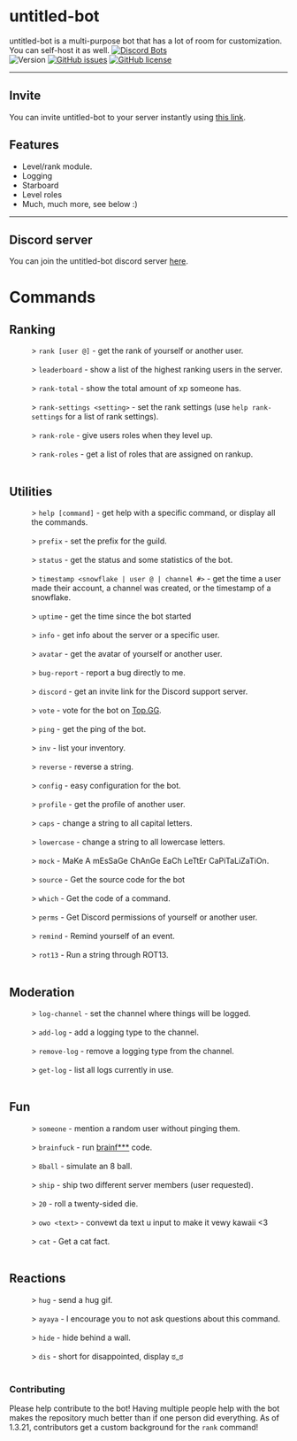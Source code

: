 # untitled-bot

untitled-bot is a multi-purpose bot that
has a lot of room for customization.  You can self-host it as well.
[![Discord Bots](https://top.gg/api/widget/730135989863055472.svg)](https://top.gg/bot/730135989863055472)
<br>
![Version](https://img.shields.io/badge/version-1.3-blue)
[![GitHub issues](https://img.shields.io/github/issues/AlexIsOK/untitled-bot)](https://github.com/untitledbot/untitled-bot/issues)
[![GitHub license](https://img.shields.io/github/license/AlexIsOK/untitled-bot)](https://github.com/untitledbot/untitled-bot/blob/master/LICENSE.txt)

---

## Invite
You can invite untitled-bot to your server instantly using
<a href="https://discord.com/oauth2/authorize?client_id=730135989863055472&scope=bot&permissions=3460160">
this link</a>.

## Features
* Level/rank module.
* Logging
* Starboard
* Level roles
* Much, much more, see below :)

---
## Discord server
You can join the untitled-bot discord server [here](https://alexisok.dev/ub/discord.html).

# Commands

<dl>
<h2>Ranking</h2>
<dd>> <code>rank [user @]</code> - get the rank of yourself or another user.</dd><br>
<dd>> <code>leaderboard</code> - show a list of the highest ranking users in the server.</dd><br>
<dd>> <code>rank-total</code> - show the total amount of xp someone has.</dd><br>
<dd>> <code>rank-settings &lt;setting&gt;</code> - set the rank settings (use <code>help rank-settings</code> for a list of rank settings).</dd><br>
<dd>> <code>rank-role</code> - give users roles when they level up.</dd><br>
<dd>> <code>rank-roles</code> - get a list of roles that are assigned on rankup.</dd><br>

<h2>Utilities</h2>
<dd>> <code>help [command]</code> - get help with a specific command, or display all the commands.</dd><br>
<dd>> <code>prefix</code> - set the prefix for the guild.</dd><br>
<dd>> <code>status</code> - get the status and some statistics of the bot.</dd><br>
<dd>> <code>timestamp &lt;snowflake | user @ | channel #&gt;</code> - get the time a user made their account, a channel was created, or the timestamp of a snowflake.</dd><br>
<dd>> <code>uptime</code> - get the time since the bot started</dd><br>
<dd>> <code>info</code> - get info about the server or a specific user.</dd><br>
<dd>> <code>avatar</code> - get the avatar of yourself or another user.</dd><br>
<dd>> <code>bug-report</code> - report a bug directly to me.</dd><br>
<dd>> <code>discord</code> - get an invite link for the Discord support server.</dd><br>
<dd>> <code>vote</code> - vote for the bot on <a href="https://top.gg">Top.GG</a>.</dd><br>
<dd>> <code>ping</code> - get the ping of the bot.</dd><br>
<dd>> <code>inv</code> - list your inventory.</dd><br>
<dd>> <code>reverse</code> - reverse a string.</dd><br>
<dd>> <code>config</code> - easy configuration for the bot.</dd><br>
<dd>> <code>profile</code> - get the profile of another user.</dd><br>
<dd>> <code>caps</code> - change a string to all capital letters.</dd><br>
<dd>> <code>lowercase</code> - change a string to all lowercase letters.</dd><br>
<dd>> <code>mock</code> - MaKe A mEsSaGe ChAnGe EaCh LeTtEr CaPiTaLiZaTiOn.</dd><br>
<dd>> <code>source</code> - Get the source code for the bot</dd><br>
<dd>> <code>which</code> - Get the code of a command.</dd><br>
<dd>> <code>perms</code> - Get Discord permissions of yourself or another user.</dd><br>
<dd>> <code>remind</code> - Remind yourself of an event.</dd><br>
<dd>> <code>rot13</code> - Run a string through ROT13.</dd><br>

<h2>Moderation</h2>
<dd>> <code>log-channel</code> - set the channel where things will be logged.</dd><br>
<dd>> <code>add-log</code> - add a logging type to the channel.</dd><br>
<dd>> <code>remove-log</code> - remove a logging type from the channel.</dd><br>
<dd>> <code>get-log</code> - list all logs currently in use.</dd><br>

<h2>Fun</h2>
<dd>> <code>someone</code> - mention a random user without pinging them.</dd><br>
<dd>> <code>brainfuck</code> - run <a href="https://en.wikipedia.org/wiki/Brainfuck">brainf***</a> code.</dd><br>
<dd>> <code>8ball</code> - simulate an 8 ball.</dd><br>
<dd>> <code>ship</code> - ship two different server members (user requested).</dd><br>
<dd>> <code>20</code> - roll a twenty-sided die.</dd><br>
<dd>> <code>owo &lt;text&gt;</code> - convewt da text u input to make it vewy kawaii &lt;3</dd><br>
<dd>> <code>cat</code> - Get a cat fact.</dd><br>

<h2>Reactions</h2>
<dd>> <code>hug</code> - send a hug gif.</dd><br>
<dd>> <code>ayaya</code> - I encourage you to not ask questions about this command.</dd><br>
<dd>> <code>hide</code> - hide behind a wall.</dd><br>
<dd>> <code>dis</code> - short for disappointed, display ಠ_ಠ</dd><br>
</dl>

### Contributing

Please help contribute to the bot!  Having multiple people help with the bot makes the repository much better than if
one person did everything.  As of 1.3.21, contributors get a custom background for the `rank` command!
